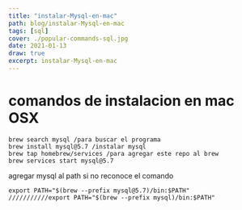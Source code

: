 ```yaml
---
title: "instalar-Mysql-en-mac"
path: blog/instalar-Mysql-en-mac
tags: [sql]
cover: ./popular-commands-sql.jpg
date: 2021-01-13
draw: true
excerpt: instalar-Mysql-en-mac
---
```


# comandos de instalacion en mac OSX

```
brew search mysql /para buscar el programa
brew install mysql@5.7 /instalar mysql
brew tap homebrew/services /para agregar este repo al brew
brew services start mysql@5.7
```

agregar mysql al path si no reconoce el comando

```
export PATH="$(brew --prefix mysql@5.7)/bin:$PATH"
///////////export PATH="$(brew --prefix mysql)/bin:$PATH"
```
